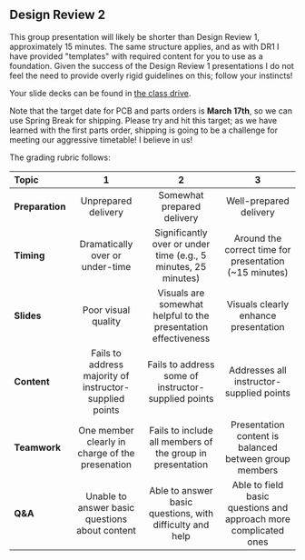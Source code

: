 <link rel="stylesheet" type="text/css" href="../../assets/css/styles.css">

## Design Review 2

This group presentation will likely be shorter than Design Review 1, approximately 15 minutes. The same structure applies, and as with DR1 I have provided "templates" with required content for you to use as a foundation. Given the success of the Design Review 1 presentations I do not feel the need to provide overly rigid guidelines on this; follow your instincts!

Your slide decks can be found in [the class drive](https://drive.google.com/drive/folders/1mq0D-PvM8EMen50F7SRQb9bs8Qb7Vhvb?usp=sharing).

Note that the target date for PCB and parts orders is **March 17th**, so we can use Spring Break for shipping. Please try and hit this target; as we have learned with the first parts order, shipping is going to be a challenge for meeting our aggressive timetable! I believe in us!

The grading rubric follows:

|              Topic       |  1   |   2  |  3  |
| :-------                 |:----:|:----:|:---:|
|**Preparation**           |Unprepared delivery|Somewhat prepared delivery|Well-prepared delivery|
|**Timing**                |Dramatically over or under-time|Significantly over or under time (e.g., 5 minutes, 25 minutes)|Around the correct time for presentation (~15 minutes)|
|**Slides**                |Poor visual quality|Visuals are somewhat helpful to the presentation effectiveness|Visuals clearly enhance presentation|
|**Content**               |Fails to address majority of instructor-supplied points|Fails to address some of instructor-supplied points|Addresses all instructor-supplied points|
|**Teamwork**               |One member clearly in charge of the presenation|Fails to include all members of the group in presentation|Presentation content is balanced between group members|
|**Q&A**               |Unable to answer basic questions about content|Able to answer basic questions, with difficulty and help|Able to field basic questions and approach more complicated ones|